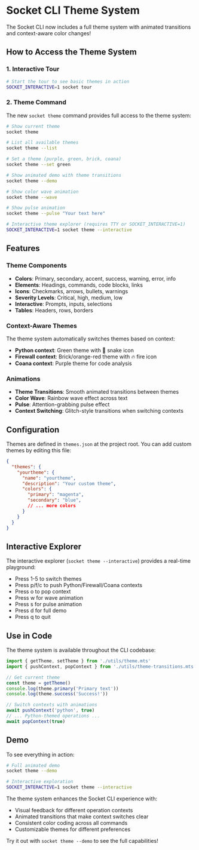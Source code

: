# Socket CLI Theme System

The Socket CLI now includes a full theme system with animated transitions and context-aware color changes!

## How to Access the Theme System

### 1. Interactive Tour
```bash
# Start the tour to see basic themes in action
SOCKET_INTERACTIVE=1 socket tour
```

### 2. Theme Command
The new `socket theme` command provides full access to the theme system:

```bash
# Show current theme
socket theme

# List all available themes
socket theme --list

# Set a theme (purple, green, brick, coana)
socket theme --set green

# Show animated demo with theme transitions
socket theme --demo

# Show color wave animation
socket theme --wave

# Show pulse animation
socket theme --pulse "Your text here"

# Interactive theme explorer (requires TTY or SOCKET_INTERACTIVE=1)
SOCKET_INTERACTIVE=1 socket theme --interactive
```

## Features

### Theme Components
- **Colors**: Primary, secondary, accent, success, warning, error, info
- **Elements**: Headings, commands, code blocks, links
- **Icons**: Checkmarks, arrows, bullets, warnings
- **Severity Levels**: Critical, high, medium, low
- **Interactive**: Prompts, inputs, selections
- **Tables**: Headers, rows, borders

### Context-Aware Themes
The theme system automatically switches themes based on context:
- **Python context**: Green theme with 🐍 snake icon
- **Firewall context**: Brick/orange-red theme with 🔥 fire icon
- **Coana context**: Purple theme for code analysis

### Animations
- **Theme Transitions**: Smooth animated transitions between themes
- **Color Wave**: Rainbow wave effect across text
- **Pulse**: Attention-grabbing pulse effect
- **Context Switching**: Glitch-style transitions when switching contexts

## Configuration

Themes are defined in `themes.json` at the project root. You can add custom themes by editing this file:

```json
{
  "themes": {
    "yourtheme": {
      "name": "yourtheme",
      "description": "Your custom theme",
      "colors": {
        "primary": "magenta",
        "secondary": "blue",
        // ... more colors
      }
    }
  }
}
```

## Interactive Explorer

The interactive explorer (`socket theme --interactive`) provides a real-time playground:
- Press 1-5 to switch themes
- Press p/f/c to push Python/Firewall/Coana contexts
- Press o to pop context
- Press w for wave animation
- Press s for pulse animation
- Press d for full demo
- Press q to quit

## Use in Code

The theme system is available throughout the CLI codebase:

```typescript
import { getTheme, setTheme } from './utils/theme.mts'
import { pushContext, popContext } from './utils/theme-transitions.mts'

// Get current theme
const theme = getTheme()
console.log(theme.primary('Primary text'))
console.log(theme.success('Success!'))

// Switch contexts with animations
await pushContext('python', true)
// ... Python-themed operations ...
await popContext(true)
```

## Demo

To see everything in action:
```bash
# Full animated demo
socket theme --demo

# Interactive exploration
SOCKET_INTERACTIVE=1 socket theme --interactive
```

The theme system enhances the Socket CLI experience with:
- Visual feedback for different operation contexts
- Animated transitions that make context switches clear
- Consistent color coding across all commands
- Customizable themes for different preferences

Try it out with `socket theme --demo` to see the full capabilities!